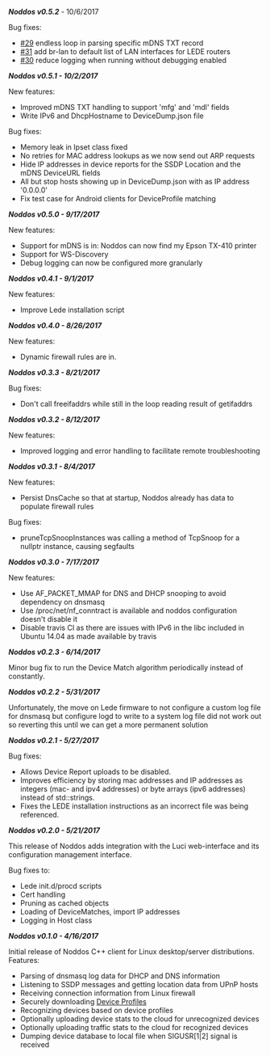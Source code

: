 ___Noddos v0.5.2___ - 10/6/2017

Bug fixes:
* [#29](https://github.com/noddos/noddos/issues/29) endless loop in parsing specific mDNS TXT record
* [#31](https://github.com/noddos/noddos/issues/31) add br-lan to default list of LAN interfaces for LEDE routers
* [#30](https://github.com/noddos/noddos/issues/30) reduce logging when running without debugging enabled

___Noddos v0.5.1  - 10/2/2017___

New features:
* Improved mDNS TXT handling to support 'mfg' and 'mdl' fields
* Write IPv6 and DhcpHostname to DeviceDump.json file

Bug fixes:
* Memory leak in Ipset class fixed
* No retries for MAC address lookups as we now send out ARP requests
* Hide IP addresses in device reports for the SSDP Location and the mDNS DeviceURL fields
* All but stop hosts showing up in DeviceDump.json with as IP address '0.0.0.0'
* Fix test case for Android clients for DeviceProfile matching

___Noddos v0.5.0  - 9/17/2017___

New features:
* Support for mDNS is in: Noddos can now find my Epson TX-410 printer
* Support for WS-Discovery
* Debug logging can now be configured more granularly

___Noddos v0.4.1  - 9/1/2017___

New features:
* Improve Lede installation script

___Noddos v0.4.0  - 8/26/2017___

New features:
* Dynamic firewall rules are in.

___Noddos v0.3.3  - 8/21/2017___

Bug fixes:
* Don't call freeifaddrs while still in the loop reading result of getifaddrs

___Noddos v0.3.2  - 8/12/2017___

New features:
* Improved logging and error handling to facilitate remote troubleshooting

___Noddos v0.3.1  - 8/4/2017___

New features:
* Persist DnsCache so that at startup, Noddos already has data to populate firewall rules

Bug fixes:
* pruneTcpSnoopInstances was calling a method of TcpSnoop for a nullptr instance, causing segfaults

___Noddos v0.3.0  - 7/17/2017___

New features:
* Use AF_PACKET_MMAP for DNS and DHCP snooping to avoid dependency on dnsmasq
* Use /proc/net/nf_conntract is available and noddos configuration doesn't disable it
* Disable travis CI as there are issues with IPv6 in the libc included in Ubuntu 14.04 as made available by travis

___Noddos v0.2.3 - 6/14/2017___

Minor bug fix to run the Device Match algorithm periodically instead of constantly.

___Noddos v0.2.2 - 5/31/2017___

Unfortunately, the move on Lede firmware to not configure a custom log file for dnsmasq but configure logd to write to a system log file did not work out so reverting this until we can get a more permanent solution

___Noddos v0.2.1 - 5/27/2017___

Bug fixes:
* Allows Device Report uploads to be disabled.
* Improves efficiency by storing mac addresses and IP addresses as integers (mac- and ipv4 addresses) or byte arrays (ipv6 addresses) instead of std::strings.
* Fixes the LEDE installation instructions as an incorrect file was being referenced.

___Noddos v0.2.0 - 5/21/2017___

This release of Noddos adds integration with the Luci web-interface and its configuration management interface.

Bug fixes to:
* Lede init.d/procd scripts
* Cert handling
* Pruning as cached objects
* Loading of DeviceMatches, import IP addresses
* Logging in Host class

___Noddos v0.1.0 - 4/16/2017___

Initial release of Noddos C++ client for Linux desktop/server distributions. Features:
* Parsing of dnsmasq log data for DHCP and DNS information
* Listening to SSDP messages and getting location data from UPnP hosts
* Receiving connection information from Linux firewall
* Securely downloading [Device Profiles](https://github.com/noddos/noddosprofiles)
* Recognizing devices based on device profiles
* Optionally uploading device stats to the cloud for unrecognized devices
* Optionally uploading traffic stats to the cloud for recognized devices
* Dumping device database to local file when SIGUSR[1|2] signal is received

